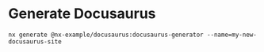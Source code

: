 
#  Generate Docusaurus


`nx generate @nx-example/docusaurus:docusaurus-generator --name=my-new-docusaurus-site`




